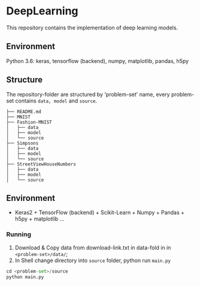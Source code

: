 # DeepLearning
This repository contains the implementation of deep learning models.

## Environment
Python 3.6: keras, tensorflow (backend), numpy, matplotlib, pandas, h5py

## Structure

The repository-folder are structured by 'problem-set' name, every problem-set contains `data, model` and `source`.

```
├── README.md
├── MNIST
├── Fashion-MNIST
│   ├── data
│   ├── model
│   └── source
├── Simpsons
│   ├── data
│   ├── model
│   └── source
├── StreetViewHouseNumbers
│   ├── data
│   ├── model
│   └── source
```

## Environment

- Keras2 + TensorFlow (backend) + Scikit-Learn + Numpy + Pandas + h5py + matplotlib ...


### Running

1. Download & Copy data from download-link.txt in data-fold in  in `<problem-set>/data/`;
2. In Shell change directory into  `source` folder, python run `main.py`

```python
cd <problem-set>/source
python main.py
```
